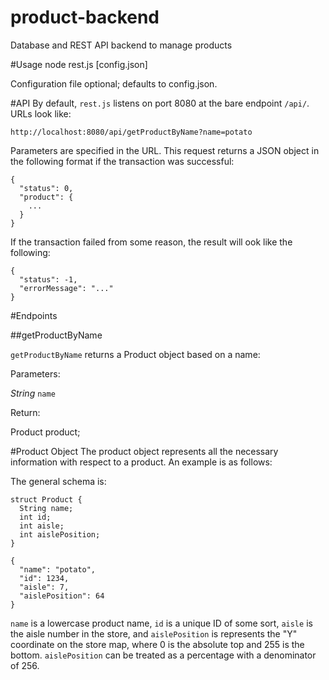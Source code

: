# product-backend
Database and REST API backend to manage products

#Usage
    node rest.js [config.json]

Configuration file optional; defaults to config.json.

#API
By default, `rest.js` listens on port 8080 at the bare endpoint `/api/`. URLs look like:

    http://localhost:8080/api/getProductByName?name=potato

Parameters are specified in the URL. This request returns a JSON object in the following format if the transaction was successful:

    {
      "status": 0,
      "product": {
        ...
      }
    }

If the transaction failed from some reason, the result will ook like the following:

    {
      "status": -1,
      "errorMessage": "..."
    }

#Endpoints

##getProductByName

`getProductByName` returns a Product object based on a name:

Parameters:

_String_ `name`

Return:

Product product;

#Product Object
The product object represents all the necessary information with respect to a product. An example is as follows:

The general schema is:

    struct Product {
      String name;
      int id;
      int aisle;
      int aislePosition;
    }

    {
      "name": "potato",
      "id": 1234,
      "aisle": 7,
      "aislePosition": 64
    }

`name` is a lowercase product name, `id` is a unique ID of some sort, `aisle` is the aisle number in the store, and `aislePosition` is represents the "Y" coordinate on the store map, where 0 is the absolute top and 255 is the bottom. `aislePosition` can be treated as a percentage with a denominator of 256.
